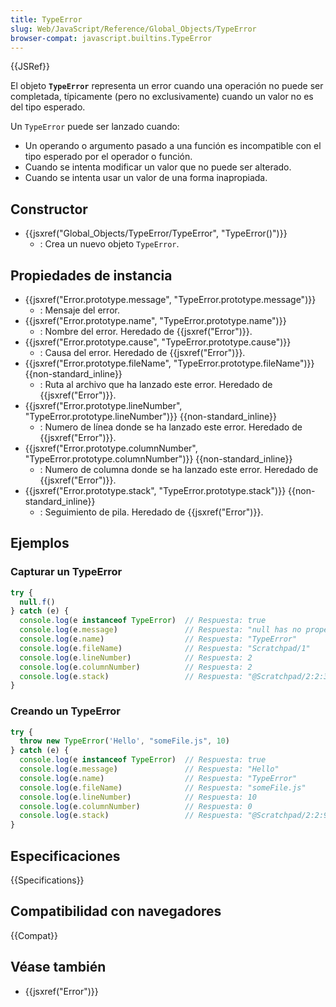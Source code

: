 ```yaml
---
title: TypeError
slug: Web/JavaScript/Reference/Global_Objects/TypeError
browser-compat: javascript.builtins.TypeError
---
```

{{JSRef}}

El objeto **`TypeError`** representa un error cuando una operación no puede ser completada, típicamente (pero no exclusivamente) cuando un valor no es del tipo esperado.

Un `TypeError` puede ser lanzado cuando:

- Un operando o argumento pasado a una función es incompatible con el tipo esperado por el operador o función.
- Cuando se intenta modificar un valor que no puede ser alterado.
- Cuando se intenta usar un valor de una forma inapropiada.

## Constructor

- {{jsxref("Global_Objects/TypeError/TypeError", "TypeError()")}}
  - : Crea un nuevo objeto `TypeError`.

## Propiedades de instancia

- {{jsxref("Error.prototype.message", "TypeError.prototype.message")}}
  - : Mensaje del error.
- {{jsxref("Error.prototype.name", "TypeError.prototype.name")}}
  - : Nombre del error. Heredado de {{jsxref("Error")}}.
- {{jsxref("Error.prototype.cause", "TypeError.prototype.cause")}}
  - : Causa del error. Heredado de {{jsxref("Error")}}.
- {{jsxref("Error.prototype.fileName", "TypeError.prototype.fileName")}} {{non-standard_inline}}
  - : Ruta al archivo que ha lanzado este error. Heredado de {{jsxref("Error")}}.
- {{jsxref("Error.prototype.lineNumber", "TypeError.prototype.lineNumber")}} {{non-standard_inline}}
  - : Numero de línea donde se ha lanzado este error. Heredado de {{jsxref("Error")}}.
- {{jsxref("Error.prototype.columnNumber", "TypeError.prototype.columnNumber")}} {{non-standard_inline}}
  - : Numero de columna donde se ha lanzado este error. Heredado de {{jsxref("Error")}}.
- {{jsxref("Error.prototype.stack", "TypeError.prototype.stack")}} {{non-standard_inline}}
  - : Seguimiento de pila. Heredado de {{jsxref("Error")}}.

## Ejemplos

### Capturar un TypeError

```js
try {
  null.f()
} catch (e) {
  console.log(e instanceof TypeError)  // Respuesta: true
  console.log(e.message)               // Respuesta: "null has no properties"
  console.log(e.name)                  // Respuesta: "TypeError"
  console.log(e.fileName)              // Respuesta: "Scratchpad/1"
  console.log(e.lineNumber)            // Respuesta: 2
  console.log(e.columnNumber)          // Respuesta: 2
  console.log(e.stack)                 // Respuesta: "@Scratchpad/2:2:3\n"
}
```

### Creando un TypeError

```js
try {
  throw new TypeError('Hello', "someFile.js", 10)
} catch (e) {
  console.log(e instanceof TypeError)  // Respuesta: true
  console.log(e.message)               // Respuesta: "Hello"
  console.log(e.name)                  // Respuesta: "TypeError"
  console.log(e.fileName)              // Respuesta: "someFile.js"
  console.log(e.lineNumber)            // Respuesta: 10
  console.log(e.columnNumber)          // Respuesta: 0
  console.log(e.stack)                 // Respuesta: "@Scratchpad/2:2:9\n"
}
```

## Especificaciones

{{Specifications}}

## Compatibilidad con navegadores

{{Compat}}

## Véase también

- {{jsxref("Error")}}

